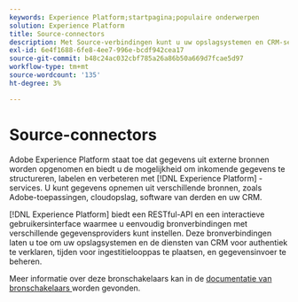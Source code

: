 ```yaml
---
keywords: Experience Platform;startpagina;populaire onderwerpen
solution: Experience Platform
title: Source-connectors
description: Met Source-verbindingen kunt u uw opslagsystemen en CRM-services verifiëren, tijden voor inname instellen en gegevensinvoer beheren.
exl-id: 6e4f1688-6fe8-4ee7-996e-bcdf942cea17
source-git-commit: b48c24ac032cbf785a26a86b50a669d7fcae5d97
workflow-type: tm+mt
source-wordcount: '135'
ht-degree: 3%

---
```


# Source-connectors

Adobe Experience Platform staat toe dat gegevens uit externe bronnen worden opgenomen en biedt u de mogelijkheid om inkomende gegevens te structureren, labelen en verbeteren met [!DNL Experience Platform] -services. U kunt gegevens opnemen uit verschillende bronnen, zoals Adobe-toepassingen, cloudopslag, software van derden en uw CRM.

[!DNL Experience Platform] biedt een RESTful-API en een interactieve gebruikersinterface waarmee u eenvoudig bronverbindingen met verschillende gegevensproviders kunt instellen. Deze bronverbindingen laten u toe om uw opslagsystemen en de diensten van CRM voor authentiek te verklaren, tijden voor ingestitielooppas te plaatsen, en gegevensinvoer te beheren.

Meer informatie over deze bronschakelaars kan in de [ documentatie van bronschakelaars ](../sources/home.md) worden gevonden.
